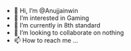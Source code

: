 - 👋 Hi, I’m @Anujjainwin
- 👀 I’m interested in Gaming
- 🌱 I’m currently in 8th standard
- 💞️ I’m looking to collaborate on nothing
- 📫 How to reach me ...

<!---
Anujjainwin/Anujjainwin is a ✨ special ✨ repository because its `README.md` (this file) appears on your GitHub profile.
You can click the Preview link to take a look at your changes.
--->
